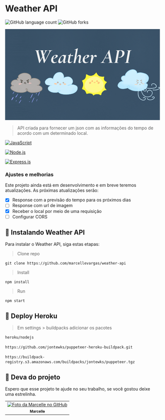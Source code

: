 # Weather API

![GitHub language count](https://img.shields.io/github/languages/count/marcellevargas/weather-api?style=for-the-badge)
![GitHub forks](https://img.shields.io/github/forks/marcellevargas/weather-api?style=for-the-badge)

<img src="Weather API.gif" alt="exemplo imagem">

> API criada para fornecer um json com as informações do tempo de acordo com um determinado local.

[![JavaScript](https://img.shields.io/badge/JAVASCRIPT-%23FFac45.svg?&style=for-the-badge&logo=javascript&logoColor=white&color=yellow)](https://github.com/marcellevargas/weather-api)

[![Node.js](https://img.shields.io/badge/Node.js-43853D?style=for-the-badge&logo=node.js&logoColor=white)](https://github.com/marcellevargas/weather-api)

[![Express.js](https://img.shields.io/badge/Express.js-404D59?style=for-the-badge)](https://github.com/marcellevargas/weather-api)


### Ajustes e melhorias

Este projeto ainda está em desenvolvimento e em breve teremos atualizações. As próximas atualizações serão:

- [x] Response com a previsão do tempo para os próximos dias
- [ ] Response com url de imagem
- [x] Receber o local por meio de uma requisição
- [ ] Configurar CORS

## 🚀 Instalando Weather API

Para instalar o Weather API, siga estas etapas:

> Clone repo 
```
git clone https://github.com/marcellevargas/weather-api
```

> Install
```
npm install
```

> Run
```
npm start
```

## 🚀 Deploy Heroku
> Em settings > buildpacks adicionar os pacotes
```
heroku/nodejs

https://github.com/jontewks/puppeteer-heroku-buildpack.git

https://buildpack-registry.s3.amazonaws.com/buildpacks/jontewks/puppeteer.tgz
```

## 🤝 Deva do projeto
Espero que esse projeto te ajude no seu trabalho, se você gostou deixe uma estrelinha.

<table>
  <tr>
    <td align="center">
      <a href="https://github.com/marcellecode">
        <img src="https://avatars.githubusercontent.com/u/37669732?v=4" width="100px;" alt="Foto da Marcelle no GitHub"/><br>
        <sub>
          <b>Marcelle</b>
        </sub>
      </a>
    </td>
  </tr>
</table>
